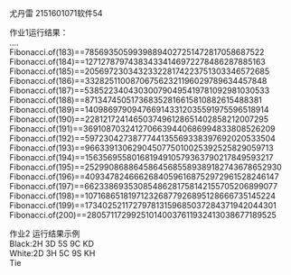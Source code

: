﻿尤丹雷 2151601071软件54  

作业1运行结果：  
....  
Fibonacci.of(183)==78569350599398894027251472817058687522
Fibonacci.of(184)==127127879743834334146972278486287885163
Fibonacci.of(185)==205697230343233228174223751303346572685
Fibonacci.of(186)==332825110087067562321196029789634457848
Fibonacci.of(187)==538522340430300790495419781092981030533
Fibonacci.of(188)==871347450517368352816615810882615488381
Fibonacci.of(189)==1409869790947669143312035591975596518914
Fibonacci.of(190)==2281217241465037496128651402858212007295
Fibonacci.of(191)==3691087032412706639440686994833808526209
Fibonacci.of(192)==5972304273877744135569338397692020533504
Fibonacci.of(193)==9663391306290450775010025392525829059713
Fibonacci.of(194)==15635695580168194910579363790217849593217
Fibonacci.of(195)==25299086886458645685589389182743678652930
Fibonacci.of(196)==40934782466626840596168752972961528246147
Fibonacci.of(197)==66233869353085486281758142155705206899077
Fibonacci.of(198)==107168651819712326877926895128666735145224
Fibonacci.of(199)==173402521172797813159685037284371942044301
Fibonacci.of(200)==280571172992510140037611932413038677189525

作业2 运行结果示例  
Black:2H 3D 5S 9C KD  
White:2D 3H 5C 9S KH  
Tie